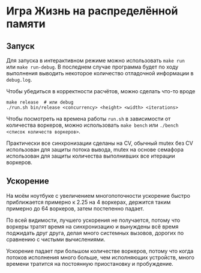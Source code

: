 Игра Жизнь на распределённой памяти
===================================

Запуск
------

Для запуска в интерактивном режиме можно использовать `make run` или `make run-debug`.
В последнем случае программа будет по ходу выполнения выводить некоторое
количество отладочной информации в `debug.log`.

Чтобы убедиться в корректности расчётов, можно сделать что-то вроде
```
make release  # или debug
./run.sh bin/release <concurrency> <height> <width> <iterations>
```

Чтобы посмотреть на времена работы `run.sh` в зависимости от количества воркеров,
можно использовать `make bench` или `./bench <список количеств воркеров>`.

Практически все синхронизации сделаны на CV, обычный mutex без CV использован
для защиты потока вывода, mutex на основе семафора использован для защиты
количества выполнивших все итерации воркеров.

Ускорение
---------

На моём ноутбуке с увеличением многопоточности ускорение быстро приближается примерно
к 2.25 на 4 воркерах, держится таким примерно до 64 воркеров, затем постепенно падает.

По всей видимости, лучшего ускорения не получается, потому что воркеры тратят время
на синхронизацию и вынуждены всё время поджидать друг друга, делая много системных
вызовов, дорогих по сравнению с чистыми вычислениями.

Ускорение падает при большом количестве воркеров, потому что когда потоков исполнения
много больше, чем исполняющих устройств, много времени тратится на постоянную
приостановку и пробуждение.

